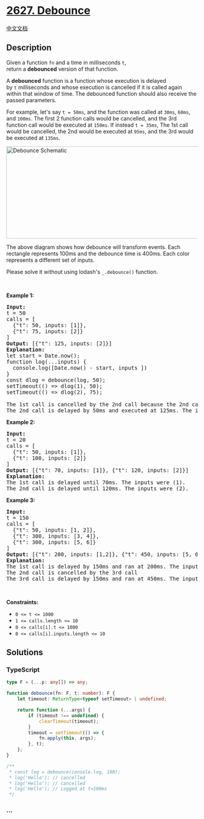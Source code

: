 # [2627. Debounce](https://leetcode.com/problems/debounce)

[中文文档](/solution/2600-2699/2627.Debounce/README.md)

## Description

<p>Given a function&nbsp;<code>fn</code> and a time in milliseconds&nbsp;<code>t</code>, return&nbsp;a&nbsp;<strong>debounced</strong>&nbsp;version of that function.</p>

<p>A&nbsp;<strong>debounced</strong>&nbsp;function is a function whose execution is delayed by&nbsp;<code>t</code>&nbsp;milliseconds and whose&nbsp;execution is cancelled if it is called again within that window of time. The debounced function should also receive the passed parameters.</p>

<p>For example, let&#39;s say&nbsp;<code>t = 50ms</code>, and the function was called at&nbsp;<code>30ms</code>,&nbsp;<code>60ms</code>, and <code>100ms</code>. The first 2 function calls would be cancelled, and the 3rd function call would be executed at&nbsp;<code>150ms</code>. If instead&nbsp;<code>t = 35ms</code>, The 1st call would be cancelled, the 2nd would be executed at&nbsp;<code>95ms</code>, and the 3rd would be executed at&nbsp;<code>135ms</code>.</p>

<p><img alt="Debounce Schematic" src="https://fastly.jsdelivr.net/gh/doocs/leetcode@main/solution/2600-2699/2627.Debounce/images/screen-shot-2023-04-08-at-11048-pm.png" style="width: 800px; height: 242px;" /></p>

<p>The above diagram&nbsp;shows how debounce will transform&nbsp;events. Each rectangle represents 100ms and the debounce time is 400ms. Each color represents a different set of inputs.</p>

<p>Please solve it without using lodash&#39;s&nbsp;<code>_.debounce()</code> function.</p>

<p>&nbsp;</p>
<p><strong class="example">Example 1:</strong></p>

<pre>
<strong>Input:</strong> 
t = 50
calls = [
&nbsp; {&quot;t&quot;: 50, inputs: [1]},
&nbsp; {&quot;t&quot;: 75, inputs: [2]}
]
<strong>Output:</strong> [{&quot;t&quot;: 125, inputs: [2]}]
<strong>Explanation:</strong>
let start = Date.now();
function log(...inputs) { 
&nbsp; console.log([Date.now() - start, inputs ])
}
const dlog = debounce(log, 50);
setTimeout(() =&gt; dlog(1), 50);
setTimeout(() =&gt; dlog(2), 75);

The 1st call is cancelled by the 2nd call because the 2nd call occurred before 100ms
The 2nd call is delayed by 50ms and executed at 125ms. The inputs were (2).
</pre>

<p><strong class="example">Example 2:</strong></p>

<pre>
<strong>Input:</strong> 
t = 20
calls = [
&nbsp; {&quot;t&quot;: 50, inputs: [1]},
&nbsp; {&quot;t&quot;: 100, inputs: [2]}
]
<strong>Output:</strong> [{&quot;t&quot;: 70, inputs: [1]}, {&quot;t&quot;: 120, inputs: [2]}]
<strong>Explanation:</strong>
The 1st call is delayed until 70ms. The inputs were (1).
The 2nd call is delayed until 120ms. The inputs were (2).
</pre>

<p><strong class="example">Example 3:</strong></p>

<pre>
<strong>Input:</strong> 
t = 150
calls = [
&nbsp; {&quot;t&quot;: 50, inputs: [1, 2]},
&nbsp; {&quot;t&quot;: 300, inputs: [3, 4]},
&nbsp; {&quot;t&quot;: 300, inputs: [5, 6]}
]
<strong>Output:</strong> [{&quot;t&quot;: 200, inputs: [1,2]}, {&quot;t&quot;: 450, inputs: [5, 6]}]
<strong>Explanation:</strong>
The 1st call is delayed by 150ms and ran at 200ms. The inputs were (1, 2).
The 2nd call is cancelled by the 3rd call
The 3rd call is delayed by 150ms and ran at 450ms. The inputs were (5, 6).
</pre>

<p>&nbsp;</p>
<p><strong>Constraints:</strong></p>

<ul>
	<li><code>0 &lt;= t &lt;= 1000</code></li>
	<li><code>1 &lt;= calls.length &lt;= 10</code></li>
	<li><code>0 &lt;= calls[i].t &lt;= 1000</code></li>
	<li><code>0 &lt;= calls[i].inputs.length &lt;= 10</code></li>
</ul>

## Solutions

<!-- tabs:start -->

### **TypeScript**

```ts
type F = (...p: any[]) => any;

function debounce(fn: F, t: number): F {
    let timeout: ReturnType<typeof setTimeout> | undefined;

    return function (...args) {
        if (timeout !== undefined) {
            clearTimeout(timeout);
        }
        timeout = setTimeout(() => {
            fn.apply(this, args);
        }, t);
    };
}

/**
 * const log = debounce(console.log, 100);
 * log('Hello'); // cancelled
 * log('Hello'); // cancelled
 * log('Hello'); // Logged at t=100ms
 */
```

### **...**

```

```

<!-- tabs:end -->
